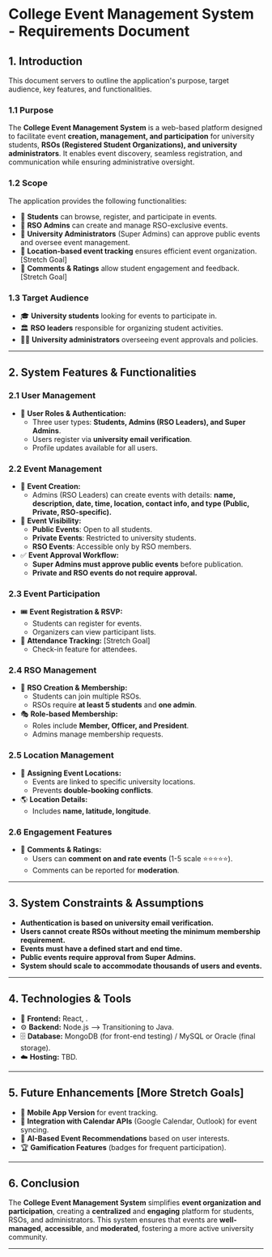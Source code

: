 # College Event Management System - Requirements Document

## 1. Introduction
This document servers to outline the application's purpose, target audience, key features, and functionalities.

### 1.1 Purpose
The **College Event Management System** is a web-based platform designed to facilitate event **creation, management, and participation** for university students, **RSOs (Registered Student Organizations), and university administrators**. It enables event discovery, seamless registration, and communication while ensuring administrative oversight.

### 1.2 Scope
The application provides the following functionalities:
- 📌 **Students** can browse, register, and participate in events.
- 📌 **RSO Admins** can create and manage RSO-exclusive events.
- 📌 **University Administrators** (Super Admins) can approve public events and oversee event management.
- 📌 **Location-based event tracking** ensures efficient event organization. [Stretch Goal]
- 📌 **Comments & Ratings** allow student engagement and feedback. [Stretch Goal]

### 1.3 Target Audience
- 🎓 **University students** looking for events to participate in.
- 🏛️ **RSO leaders** responsible for organizing student activities.
- 👨‍💼 **University administrators** overseeing event approvals and policies.

---

## 2. System Features & Functionalities

### 2.1 User Management
- 🔐 **User Roles & Authentication:**
  - Three user types: **Students, Admins (RSO Leaders), and Super Admins**.
  - Users register via **university email verification**.
  - Profile updates available for all users.

### 2.2 Event Management
- 📝 **Event Creation:**
  - Admins (RSO Leaders) can create events with details: **name, description, date, time, location, contact info, and type (Public, Private, RSO-specific).**
- 👀 **Event Visibility:**
  - **Public Events**: Open to all students.
  - **Private Events**: Restricted to university students.
  - **RSO Events**: Accessible only by RSO members.
- ✅ **Event Approval Workflow:**
  - **Super Admins must approve public events** before publication.
  - **Private and RSO events do not require approval.**

### 2.3 Event Participation
- 🎟️ **Event Registration & RSVP:**
  - Students can register for events.
  - Organizers can view participant lists.
- 📍 **Attendance Tracking:** [Stretch Goal]
  - Check-in feature for attendees.

### 2.4 RSO Management
- 🔗 **RSO Creation & Membership:**
  - Students can join multiple RSOs.
  - RSOs require **at least 5 students** and **one admin**.
- 🎭 **Role-based Membership:**
  - Roles include **Member, Officer, and President**.
  - Admins manage membership requests.

### 2.5 Location Management
- 📌 **Assigning Event Locations:**
  - Events are linked to specific university locations.
  - Prevents **double-booking conflicts**.
- 🌎 **Location Details:**
  - Includes **name, latitude, longitude**.

### 2.6 Engagement Features
- 💬 **Comments & Ratings:**
  - Users can **comment on and rate events** (1-5 scale ⭐⭐⭐⭐⭐).
  - Comments can be reported for **moderation**.

---

## 3. System Constraints & Assumptions
- **Authentication is based on university email verification.**
- **Users cannot create RSOs without meeting the minimum membership requirement.**
- **Events must have a defined start and end time.**
- **Public events require approval from Super Admins.**
- **System should scale to accommodate thousands of users and events.**

---

## 4. Technologies & Tools
- 🎨 **Frontend:** React, .
- ⚙️ **Backend:** Node.js --> Transitioning to Java.
- 🗄️ **Database:** MongoDB (for front-end testing) / MySQL or Oracle (final storage).
- ☁️ **Hosting:** TBD.

---

## 5. Future Enhancements [More Stretch Goals]
- 📱 **Mobile App Version** for event tracking.
- 📅 **Integration with Calendar APIs** (Google Calendar, Outlook) for event syncing.
- 🤖 **AI-Based Event Recommendations** based on user interests.
- 🏆 **Gamification Features** (badges for frequent participation).

---

## 6. Conclusion
The **College Event Management System** simplifies **event organization and participation**, creating a **centralized** and **engaging** platform for students, RSOs, and administrators. This system ensures that events are **well-managed**, **accessible**, and **moderated**, fostering a more active university community.

---
